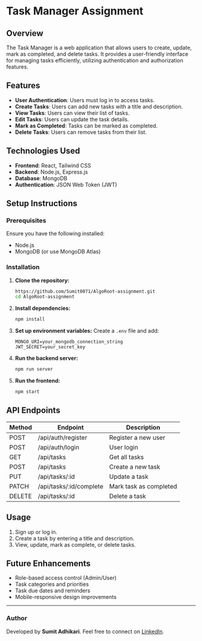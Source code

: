 # Task Manager Assignment

## Overview
The Task Manager is a web application that allows users to create, update, mark as completed, and delete tasks. It provides a user-friendly interface for managing tasks efficiently, utilizing authentication and authorization features.

## Features
- **User Authentication**: Users must log in to access tasks.
- **Create Tasks**: Users can add new tasks with a title and description.
- **View Tasks**: Users can view their list of tasks.
- **Edit Tasks**: Users can update the task details.
- **Mark as Completed**: Tasks can be marked as completed.
- **Delete Tasks**: Users can remove tasks from their list.


## Technologies Used
- **Frontend**: React, Tailwind CSS
- **Backend**: Node.js, Express.js
- **Database**: MongoDB
- **Authentication**: JSON Web Token (JWT)

## Setup Instructions

### Prerequisites
Ensure you have the following installed:
- Node.js
- MongoDB (or use MongoDB Atlas)

### Installation
1. **Clone the repository:**
   ```sh
   https://github.com/Sumit0071/AlgoRoot-assignment.git
   cd AlgoRoot-assignment
   ```
2. **Install dependencies:**
   ```sh
   npm install
   ```
3. **Set up environment variables:**
   Create a `.env` file and add:
   ```env
   MONGO_URI=your_mongodb_connection_string
   JWT_SECRET=your_secret_key
   ```
4. **Run the backend server:**
   ```sh
   npm run server
   ```
5. **Run the frontend:**
   ```sh
   npm start
   ```

## API Endpoints
| Method | Endpoint         | Description |
|--------|----------------|-------------|
| POST   | /api/auth/register | Register a new user |
| POST   | /api/auth/login    | User login |
| GET    | /api/tasks        | Get all tasks |
| POST   | /api/tasks        | Create a new task |
| PUT    | /api/tasks/:id    | Update a task |
| PATCH  | /api/tasks/:id/complete | Mark task as completed |
| DELETE | /api/tasks/:id    | Delete a task |

## Usage
1. Sign up or log in.
2. Create a task by entering a title and description.
3. View, update, mark as complete, or delete tasks.


## Future Enhancements
- Role-based access control (Admin/User)
- Task categories and priorities
- Task due dates and reminders
- Mobile-responsive design improvements


---
### Author
Developed by **Sumit Adhikari**. Feel free to connect on [LinkedIn](https://www.linkedin.com/in/Sad2004).

